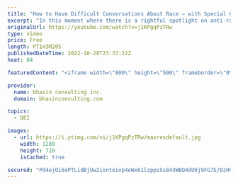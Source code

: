 ```yaml
---
title: "How to Have Difficult Conversations About Race — with Special Guest Misha Glouberman, Part 2"
excerpt: "In this moment where there is a rightful spotlight on anti-racism in the workplace, so many leaders and team members are interested in how to hold constructive and impactful conversations about race, racism and white supremacy — discussions that can often feel intimidating, uncomfortable and difficult."
originalUrl: https://youtube.com/watch?v=j1KPgqPzTRw
type: video
price: Free
length: PT1H3M20S
publishedDateTime: 2022-10-28T23:37:22Z
heat: 84

featuredContent: "<iframe width=\"800\" height=\"500\" frameborder=\"0\" src=\"https://www.youtube.com/embed/j1KPgqPzTRw\" allow=\"accelerometer; autoplay; encrypted-media; gyroscope; picture-in-picture\" allowfullscreen></iframe>"

provider:
  name: bhasin consulting inc.
  domain: bhasinconsulting.com

topics:
  - DEI

images:
  - url: https://i.ytimg.com/vi/j1KPgqPzTRw/maxresdefault.jpg
    width: 1280
    height: 720
    isCached: true

secured: "Pd4ejOi6oPTLidBjUw2iontoixp4eWx61lzppsSs843WBQ4dU6j9FG7E/DzHVHyATT2GgruWL1IWdqhXr/BC2qMLLz8IbKdk9k8SOcaLDu3/0RDobwgSHP9lrp50oBD5sx5DhBYow7iT5xl6MkbByFkgK6YQen5TQPtpwb0h5NxLMIOTVqO2TD7zxgOG7eBciOFjWlE/Qlzn1dcEWfnCFuvareL4yXqnH67krJcG9AIZAz/IwI3reNd2rUV/HTVocHSoil8QacCi9xaQrzRTLCuf1UO8zaPZUOX/b4VFblr8z1wsxCrss5iuJakj9Zc0V+vPxqoqYGnpIFWdYP9KyrHkbxQBehVDFQoLKLoU4+tc3LBNTp/N0gtkEm0weI9zOWlRaVXu2jk8N7Pkzdkv2w==;BYiOaJyC9TYOWVQt7TtXOw=="
---
```


